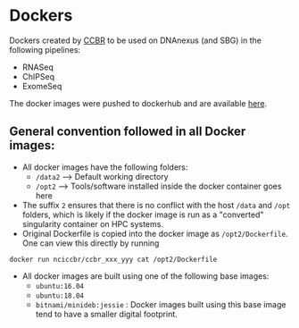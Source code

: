 # Dockers
Dockers created by [CCBR](https://ccbr.ccr.cancer.gov) to be used on DNAnexus (and SBG) in the following pipelines:

 * RNASeq
 * ChIPSeq
 * ExomeSeq

The docker images were pushed to dockerhub and are available [here](https://hub.docker.com/u/nciccbr).

## General convention followed in all Docker images:

 * All docker images have the following folders:
   * ```/data2``` --> Default working directory
   * ```/opt2``` --> Tools/software installed inside the docker container goes here
 * The suffix ```2``` ensures that there is no conflict with the host ```/data``` and ```/opt``` folders, which is likely if the docker image is run as a "converted" singularity container on HPC systems.
 * Original Dockerfile is copied into the docker image as ```/opt2/Dockerfile```. One can view this directly by running

  ```docker run nciccbr/ccbr_xxx_yyy cat /opt2/Dockerfile```
 
 * All docker images are built using one of the following base images:
   * ```ubuntu:16.04```
   * ```ubuntu:18.04```
   * ```bitnami/minideb:jessie``` : Docker images built using this base image tend to have a smaller digital footprint.

